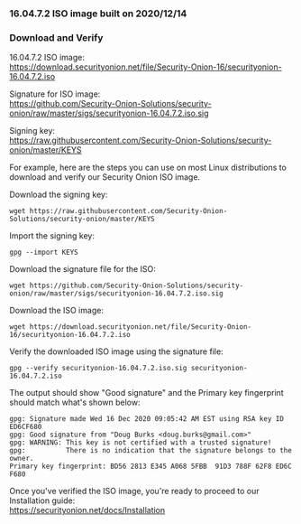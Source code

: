 ### 16.04.7.2 ISO image built on 2020/12/14

### Download and Verify

16.04.7.2 ISO image:  
https://download.securityonion.net/file/Security-Onion-16/securityonion-16.04.7.2.iso

Signature for ISO image:  
https://github.com/Security-Onion-Solutions/security-onion/raw/master/sigs/securityonion-16.04.7.2.iso.sig  

Signing key:  
https://raw.githubusercontent.com/Security-Onion-Solutions/security-onion/master/KEYS  

For example, here are the steps you can use on most Linux distributions to download and verify our Security Onion ISO image.

Download the signing key:  
```
wget https://raw.githubusercontent.com/Security-Onion-Solutions/security-onion/master/KEYS
```

Import the signing key:  
```
gpg --import KEYS
```

Download the signature file for the ISO:  
```
wget https://github.com/Security-Onion-Solutions/security-onion/raw/master/sigs/securityonion-16.04.7.2.iso.sig
```

Download the ISO image:  
```
wget https://download.securityonion.net/file/Security-Onion-16/securityonion-16.04.7.2.iso
```

Verify the downloaded ISO image using the signature file:  
```
gpg --verify securityonion-16.04.7.2.iso.sig securityonion-16.04.7.2.iso
```

The output should show "Good signature" and the Primary key fingerprint should match what's shown below:
```
gpg: Signature made Wed 16 Dec 2020 09:05:42 AM EST using RSA key ID ED6CF680
gpg: Good signature from "Doug Burks <doug.burks@gmail.com>"
gpg: WARNING: This key is not certified with a trusted signature!
gpg:          There is no indication that the signature belongs to the owner.
Primary key fingerprint: BD56 2813 E345 A068 5FBB  91D3 788F 62F8 ED6C F680
```

Once you've verified the ISO image, you're ready to proceed to our Installation guide:  
https://securityonion.net/docs/Installation
